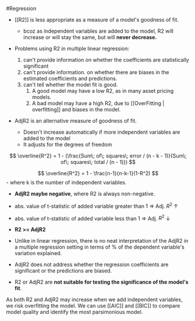 #Regression 

-  [[R2]] is less appropriate as a measure of a model's goodness of fit. 
	- bcoz as independent variables are added to the model, R2 will increase or will stay the same, but will **never decrease.**

- Problems using R2 in multiple linear regression: 
	1. can't provide information on whether the coefficients are statistically significant
	2. can't provide information. on whether there are biases in the estimated coefficients and predictions. 
	3. can't tell whether the model fit is good. 
		1. A good model may have a low R2, as in many asset pricing models. 
		2. A bad model may have a high R2, due to [[OverFitting | overfitting]] and biases in the model.

- AdjR2 is an alternative measure of goodness of fit. 
	- Doesn't increase automatically if more independent variables are added to the model
	- It adjusts for the degrees of freedom

$$
\overline{R^2} = 1 - (\frac{Sum\; of\; squares\; error / (n - k - 1)}{Sum\; of\; squares\; total / (n - 1)})
$$

$$
\overline{R^2} = 1 - \frac{n-1}{n-k-1}(1-R^2)
$$
	- where k is the number of independent variables. 

- **AdjR2 maybe negative**, where R2 is always non-negative.
- abs. value of t-statistic of added variable greater than 1 => Adj. $R^2$ $\uparrow$  
- abs. value of t-statistic of added variable less than 1 => Adj. $R^2$ $\downarrow$  
- **R2 >= AdjR2**


- Unlike in linear regression, there is no neat interpretation of the AdjR2 in a multiple regression setting in terms of % of the dependent variable's variation explained.
- AdjR2 does not address whether the regression coefficients are significant or the predictions are biased. 
- R2 or AdjR2 are **not suitable for testing the significance of the model's fit**. 

As both R2 and AdjR2 may increase when we add independent variables, we risk overfitting the model. We can use [[AIC]] and [[BIC]] to compare model quality and identify the most parsimonious model.
